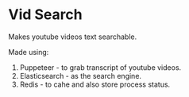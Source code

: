 # Vid Search

Makes youtube videos text searchable.

Made using:
1. Puppeteer - to grab transcript of youtube videos.
2. Elasticsearch - as the search engine.
3. Redis - to cahe and also store process status. 
